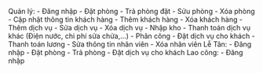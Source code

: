 Quản lý:
    - Đăng nhập
    - Đặt phòng
    - Trả phòng đặt
    - Sửu phòng
    - Xóa phòng
    - Cập nhật thông tin khách hàng
    - Thêm khách hàng
    - Xóa khách hàng
    - Thêm dịch vụ
    - Sửa dịch vụ
    - Xóa dịch vụ
    - Nhập kho
    - Thanh toán dịch vụ khác (Điện nước, chi phí sửa chửa,...)
    - Phân công
    - Đặt dịch vụ cho khách
    - Thanh toán lương
    - Sửa thông tin nhân viên
    - Xóa nhân viên
Lễ Tân:
    - Đăng nhập
    - Đặt phòng
    - Trả phòng
    - Đặt dịch vụ cho khách
Lao công:
    - Đăng nhập
